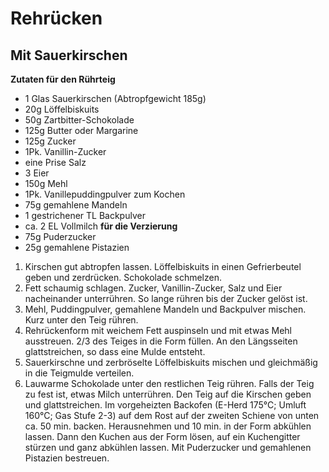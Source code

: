 Rehrücken
==========
Mit Sauerkirschen
------------------
__Zutaten für den Rührteig__
* 1 Glas Sauerkirschen (Abtropfgewicht 185g)
* 20g Löffelbiskuits
* 50g Zartbitter-Schokolade
* 125g Butter oder Margarine
* 125g Zucker
* 1Pk. Vanillin-Zucker
* eine Prise Salz
* 3 Eier
* 150g Mehl
* 1Pk. Vanillepuddingpulver zum Kochen
* 75g gemahlene Mandeln
* 1 gestrichener TL Backpulver
* ca. 2 EL Vollmilch
__für die Verzierung__
* 75g Puderzucker
* 25g gemahlene Pistazien

1. Kirschen gut abtropfen lassen. Löffelbiskuits in einen Gefrierbeutel geben und zerdrücken. Schokolade schmelzen.
2. Fett schaumig schlagen. Zucker, Vanillin-Zucker, Salz und Eier nacheinander unterrühren. So lange rühren bis der Zucker gelöst ist.
3. Mehl, Puddingpulver, gemahlene Mandeln und Backpulver mischen. Kurz unter den Teig rühren.
4. Rehrückenform mit weichem Fett auspinseln und mit etwas Mehl ausstreuen. 2/3 des Teiges in die Form füllen. An den Längsseiten glattstreichen, so dass eine Mulde entsteht.
5. Sauerkirschne und zerbröselte Löffelbiskuits mischen und gleichmäßig in die Teigmulde verteilen.
6. Lauwarme Schokolade unter den restlichen Teig rühren. Falls der Teig zu fest ist, etwas Milch unterrühren. Den Teig auf die Kirschen geben und glattstreichen. Im vorgeheizten Backofen (E-Herd 175°C; Umluft 160°C; Gas Stufe 2-3) auf dem Rost auf der zweiten Schiene von unten ca. 50 min. backen. Herausnehmen und 10 min. in der Form abkühlen lassen. Dann den Kuchen aus der Form lösen, auf ein Kuchengitter stürzen und ganz abkühlen lassen. Mit Puderzucker und gemahlenen Pistazien bestreuen.